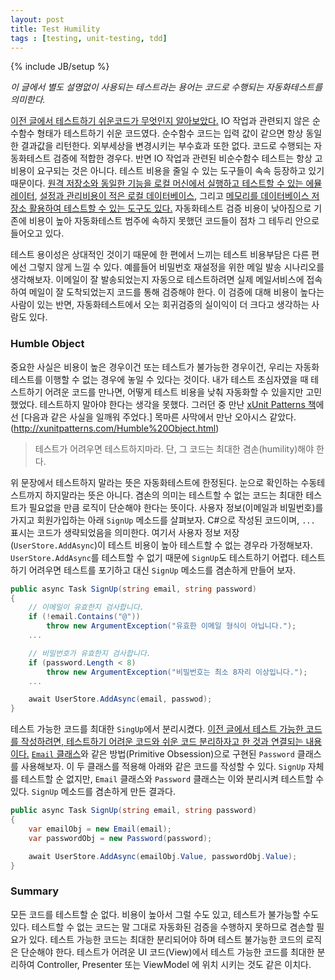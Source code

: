 ```yaml
---
layout: post
title: Test Humility
tags : [testing, unit-testing, tdd]
---
```

{% include JB/setup %}

_이 글에서 별도 설명없이 사용되는 테스트라는 용어는 코드로 수행되는 자동화테스트를 의미한다._

[이전 글에서 테스트하기 쉬운코드가 무엇인지 알아보았다.](/testable-code) IO 작업과 관련되지 않은 순수함수 형태가 테스트하기 쉬운 코드였다. 순수함수 코드는 입력 값이 같으면 항상 동일한 결과값을 리턴한다. 외부세상을 변경시키는 부수효과 또한 없다. 코드로 수행되는 자동화테스트 검증에 적합한 경우다. 반면 IO 작업과 관련된 비순수함수 테스트는 항상 고비용이 요구되는 것은 아니다. 테스트 비용을 줄일 수 있는 도구들이 속속 등장하고 있기 때문이다. [원격 저장소와 동일한 기능을 로컬 머신에서 실행하고 테스트할 수 있는 에뮬레이터](https://docs.microsoft.com/en-us/azure/storage/common/storage-use-emulator), [설정과 관리비용이 적은 로컬 데이터베이스](https://docs.microsoft.com/en-us/sql/database-engine/configure-windows/sql-server-2016-express-localdb), 그리고 [메모리를 데이터베이스 저장소 활용하여 테스트할 수 있는 도구도 있다.](https://docs.microsoft.com/en-us/ef/core/providers/in-memory/) 자동화테스트 검증 비용이 낮아짐으로 기존에 비용이 높아 자동화테스트 범주에 속하지 못했던 코드들이 점차 그 테두리 안으로 들어오고 있다.

테스트 용이성은 상대적인 것이기 때문에 한 편에서 느끼는 테스트 비용부담은 다른 편에선 그렇지 않게 느낄 수 있다. 예를들어 비밀번호 재설정을 위한 메일 발송 시나리오를 생각해보자. 이메일이 잘 발송되었는지 자동으로 테스트하려면 실제 메일서비스에 접속하여 메일이 잘 도착되었는지 코드를 통해 검증해야 한다. 이 검증에 대해 비용이 높다는 사람이 있는 반면, 자동화테스트에서 오는 회귀검증의 실이익이 더 크다고 생각하는 사람도 있다. 

<!-- break -->

### Humble Object

중요한 사실은 비용이 높은 경우이건 또는 테스트가 불가능한 경우이건, 우리는 자동화테스트를 이행할 수 없는 경우에 놓일 수 있다는 것이다. 내가 테스트 초심자였을 때 테스트하기 어려운 코드를 만나면, 어떻게 테스트 비용을 낮춰 자동화할 수 있을지만 고민했었다. 테스트하지 말아야 한다는 생각을 못했다. 그러던 중 만난 [xUnit Patterns 책](https://www.amazon.com/xUnit-Test-Patterns-Refactoring-Code/dp/0131495054)에선 [다음과 같은 사실을 일깨워 주었다.] 목마른 사막에서 만난 오아시스 같았다.(http://xunitpatterns.com/Humble%20Object.html)

> 테스트가 어려우면 테스트하지마라. 단, 그 코드는 최대한 겸손(humility)해야 한다.

위 문장에서 테스트하지 말라는 뜻은 자동화테스트에 한정된다. 눈으로 확인하는 수동테스트까지 하지말라는 뜻은 아니다. 겸손의 의미는 테스트할 수 없는 코드는 최대한 테스트가 필요없을 만큼 로직이 단순해야 한다는 뜻이다. 사용자 정보(이메일과 비밀번호)를 가지고 회원가입하는 아래 `SignUp` 메소드를 살펴보자. C#으로 작성된 코드이며, `...` 표시는 코드가 생략되었음을 의미한다. 여기서 사용자 정보 저장(`UserStore.AddAsync`)이 테스트 비용이 높아 테스트할 수 없는 경우라 가정해보자. `UserStore.AddAsync`를 테스트할 수 없기 때문에 `SignUp`도 테스트하기 어렵다. 테스트하기 어려우면 테스트를 포기하고 대신 `SignUp` 메소드를 겸손하게 만들어 보자.

```c#
public async Task SignUp(string email, string password)
{
    // 이메일이 유효한지 검사합니다.
    if (!email.Contains("@"))
        throw new ArgumentException("유효한 이메일 형식이 아닙니다.");
    ...

    // 비밀번호가 유효한지 검사합니다.
    if (password.Length < 8)
        throw new ArgumentException("비밀번호는 최소 8자리 이상입니다.");
    ...

    await UserStore.AddAsync(email, passwod);
}
```

테스트 가능한 코드를 최대한 `SingUp`에서 분리시켰다. [이전 글에서 테스트 가능한 코드를 작성하려면, 테스트하기 어려운 코드와 쉬운 코드 분리하자고 한 것과 연결되는 내용이다.](/how-to-write-more-testable-code#테스트하기-어려운-코드와-쉬운-코드-분리) [`Email` 클래스](/how-to-write-more-testable-code#테스트하기-어려운-코드와-쉬운-코드-분리)와 같은 방법(Primitive Obsession)으로 구현된 `Password` 클래스를 사용해보자. 이 두 클래스를 적용해 아래와 같은 코드를 작성할 수 있다. `SignUp` 자체를 테스트할 순 없지만, `Email` 클래스와 `Password` 클래스는 이와 분리시켜 테스트할 수 있다. `SignUp` 메소드를 겸손하게 만든 결과다.

```c#
public async Task SignUp(string email, string password)
{
    var emailObj = new Email(email);
    var passwordObj = new Password(password);

    await UserStore.AddAsync(emailObj.Value, passwordObj.Value);
}
```

### Summary

모든 코드를 테스트할 순 없다. 비용이 높아서 그럴 수도 있고, 테스트가 불가능할 수도 있다. 테스트할 수 없는 코드는 말 그대로 자동화된 검증을 수행하지 못하므로 겸손할 필요가 있다. 테스트 가능한 코드는 최대한 분리되어야 하며 테스트 불가능한 코드의 로직은 단순해야 한다. 테스트가 어려운 UI 코드(View)에서 테스트 가능한 코드를 최대한 분리하여 Controller, Presenter 또는 ViewModel 에 위치 시키는 것도 같은 이치다.